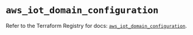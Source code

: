 # `aws_iot_domain_configuration`

Refer to the Terraform Registry for docs: [`aws_iot_domain_configuration`](https://registry.terraform.io/providers/hashicorp/aws/6.5.0/docs/resources/iot_domain_configuration).
